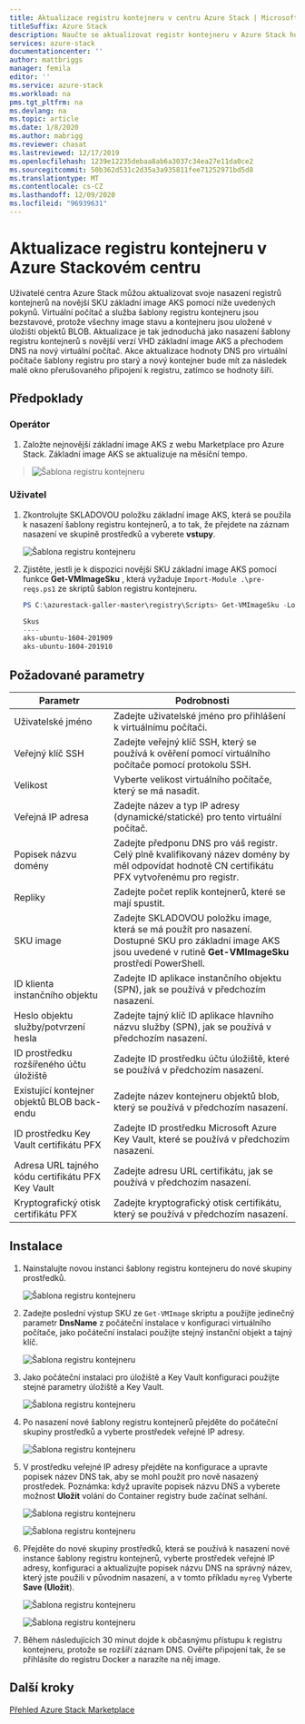 ```yaml
---
title: Aktualizace registru kontejneru v centru Azure Stack | Microsoft Docs
titleSuffix: Azure Stack
description: Naučte se aktualizovat registr kontejneru v Azure Stack hub.
services: azure-stack
documentationcenter: ''
author: mattbriggs
manager: femila
editor: ''
ms.service: azure-stack
ms.workload: na
pms.tgt_pltfrm: na
ms.devlang: na
ms.topic: article
ms.date: 1/8/2020
ms.author: mabrigg
ms.reviewer: chasat
ms.lastreviewed: 12/17/2019
ms.openlocfilehash: 1239e12235debaa8ab6a3037c34ea27e11da0ce2
ms.sourcegitcommit: 50b362d531c2d35a3a935811fee71252971bd5d8
ms.translationtype: MT
ms.contentlocale: cs-CZ
ms.lasthandoff: 12/09/2020
ms.locfileid: "96939631"
---
```

# <a name="update-the-container-registry-in-azure-stack-hub"></a>Aktualizace registru kontejneru v Azure Stackovém centru

Uživatelé centra Azure Stack můžou aktualizovat svoje nasazení registrů kontejnerů na novější SKU základní image AKS pomocí níže uvedených pokynů. Virtuální počítač a služba šablony registru kontejneru jsou bezstavové, protože všechny image stavu a kontejneru jsou uložené v úložišti objektů BLOB. Aktualizace je tak jednoduchá jako nasazení šablony registru kontejnerů s novější verzí VHD základní image AKS a přechodem DNS na nový virtuální počítač. Akce aktualizace hodnoty DNS pro virtuální počítače šablony registru pro starý a nový kontejner bude mít za následek malé okno přerušovaného připojení k registru, zatímco se hodnoty šíří.

## <a name="prerequisites"></a>Předpoklady

### <a name="operator"></a>Operátor

1.  Založte nejnovější základní image AKS z webu Marketplace pro Azure Stack. Základní image AKS se aktualizuje na měsíční tempo.

> ![Šablona registru kontejneru](./media/container-registry-template-updating-tzl/image1.png)

### <a name="user"></a>Uživatel

1.  Zkontrolujte SKLADOVOU položku základní image AKS, která se použila k nasazení šablony registru kontejnerů, a to tak, že přejdete na záznam nasazení ve skupině prostředků a vyberete **vstupy**.

    ![Šablona registru kontejneru](./media/container-registry-template-updating-tzl/image2.png)

2.  Zjistěte, jestli je k dispozici novější SKU základní image AKS pomocí funkce **Get-VMImageSku** , která vyžaduje `Import-Module .\pre-reqs.ps1` ze skriptů šablon registru kontejneru.

    ```powershell  
    PS C:\azurestack-galler-master\registry\Scripts> Get-VMImageSku -Location Shanghai
    
    Skus                  
    ----                  
    aks-ubuntu-1604-201909
    aks-ubuntu-1604-201910 
    ```

## <a name="parameters-required"></a>Požadované parametry

| Parametr | Podrobnosti |
| --- | --- |
| Uživatelské jméno | Zadejte uživatelské jméno pro přihlášení k virtuálnímu počítači. |
| Veřejný klíč SSH | Zadejte veřejný klíč SSH, který se používá k ověření pomocí virtuálního počítače pomocí protokolu SSH. |
| Velikost | Vyberte velikost virtuálního počítače, který se má nasadit. |
| Veřejná IP adresa | Zadejte název a typ IP adresy (dynamické/statické) pro tento virtuální počítač. |
| Popisek názvu domény | Zadejte předponu DNS pro váš registr. Celý plně kvalifikovaný název domény by měl odpovídat hodnotě CN certifikátu PFX vytvořenému pro registr. |
| Repliky | Zadejte počet replik kontejnerů, které se mají spustit. |
| SKU image | Zadejte SKLADOVOU položku image, která se má použít pro nasazení. Dostupné SKU pro základní image AKS jsou uvedené v rutině **Get-VMImageSku** prostředí PowerShell. |
| ID klienta instančního objektu | Zadejte ID aplikace instančního objektu (SPN), jak se používá v předchozím nasazení. |
| Heslo objektu služby/potvrzení hesla | Zadejte tajný klíč ID aplikace hlavního názvu služby (SPN), jak se používá v předchozím nasazení. |
| ID prostředku rozšířeného účtu úložiště | Zadejte ID prostředku účtu úložiště, které se používá v předchozím nasazení. |
| Existující kontejner objektů BLOB back-endu | Zadejte název kontejneru objektů blob, který se používá v předchozím nasazení. |
| ID prostředku Key Vault certifikátu PFX | Zadejte ID prostředku Microsoft Azure Key Vault, které se používá v předchozím nasazení. |
| Adresa URL tajného kódu certifikátu PFX Key Vault | Zadejte adresu URL certifikátu, jak se používá v předchozím nasazení. |
| Kryptografický otisk certifikátu PFX | Zadejte kryptografický otisk certifikátu, který se používá v předchozím nasazení. |

## <a name="installation"></a>Instalace

1.  Nainstalujte novou instanci šablony registru kontejneru do nové skupiny prostředků.

    ![Šablona registru kontejneru](./media/container-registry-template-updating-tzl/image3.png)

2.  Zadejte poslední výstup SKU ze `Get-VMImage` skriptu a použijte jedinečný parametr **DnsName** z počáteční instalace v konfiguraci virtuálního počítače, jako počáteční instalaci použijte stejný instanční objekt a tajný klíč.

    ![Šablona registru kontejneru](./media/container-registry-template-updating-tzl/image4.png)

3.  Jako počáteční instalaci pro úložiště a Key Vault konfiguraci použijte stejné parametry úložiště a Key Vault.

    ![Šablona registru kontejneru](./media/container-registry-template-updating-tzl/image5.png)

1.  Po nasazení nové šablony registru kontejnerů přejděte do počáteční skupiny prostředků a vyberte prostředek veřejné IP adresy.

    ![Šablona registru kontejneru](./media/container-registry-template-updating-tzl/image6.png)

1.  V prostředku veřejné IP adresy přejděte na konfigurace a upravte popisek název DNS tak, aby se mohl použít pro nově nasazený prostředek. Poznámka: když upravíte popisek názvu DNS a vyberete možnost **Uložit** volání do Container registry bude začínat selhání.

    ![Šablona registru kontejneru](./media/container-registry-template-updating-tzl/image7.png)
    
    ![Šablona registru kontejneru](./media/container-registry-template-updating-tzl/image8.png)

2.  Přejděte do nové skupiny prostředků, která se používá k nasazení nové instance šablony registru kontejnerů, vyberte prostředek veřejné IP adresy, konfiguraci a aktualizujte popisek názvu DNS na správný název, který jste použili v původním nasazení, a v tomto příkladu `myreg` Vyberte **Save (Uložit**).

    ![Šablona registru kontejneru](./media/container-registry-template-updating-tzl/image9.png)
    
    ![Šablona registru kontejneru](./media/container-registry-template-updating-tzl/image10.png)

3.  Během následujících 30 minut dojde k občasnýmu přístupu k registru kontejneru, protože se rozšíří záznam DNS. Ověřte připojení tak, že se přihlásíte do registru Docker a narazíte na něj image.

## <a name="next-steps"></a>Další kroky

[Přehled Azure Stack Marketplace](../../operator/azure-stack-marketplace.md)
